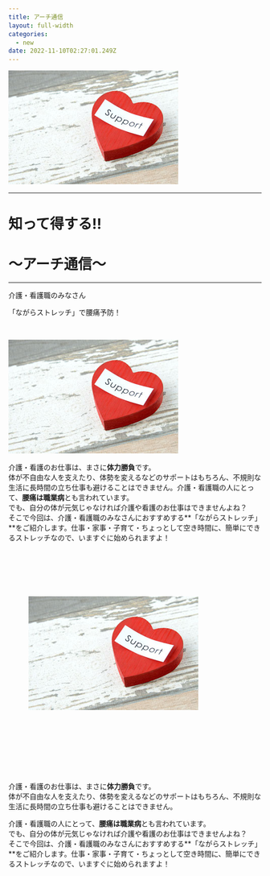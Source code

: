 ```yaml
---
title: アーチ通信
layout: full-width
categories:
  - new
date: 2022-11-10T02:27:01.249Z
---
```

<!--StartFragment-->

<div class="flex flex-wrap justify-center">

<img src="/images/image-1-.jpg" class="max-w-full  h-auto" alt="..." />

</div>

<!--EndFragment-->

<div class="cc-m-all-content j-module j-text" id="cc-m-all-content-11999766060" data-action="content" ng-non-bindable="">

<div class="text-center"><!--StartFragment-->

<!--StartFragment-->

<hr>

<h1 class="text-blue-500 text-center text-sm font-bold">知って得する‼</h1>

 <h1 class="text-blue-500 text-center text-sm font-bold">～アーチ通信～</h1>

<hr>

<!--EndFragment-->

<!--StartFragment-->

<div class="bg-blue-300  text-center bg-opacity-50 p-2 w-full h-full"> 

<span class="text-black-600 text-center text-base font-bold">介護・看護職のみなさん</span><br>

<span class="text-black-600 text-center text-sm font-bold">「ながらストレッチ」で腰痛予防！</span></div><br>

<!--EndFragment-->

<!--StartFragment-->

<img class="float-left ..." src="/images/image-1-.jpg">

<p>

介護・看護のお仕事は、まさに**体力勝負**です。\
体が不自由な人を支えたり、体勢を変えるなどのサポートはもちろん、不規則な生活に長時間の立ち仕事も避けることはできません。介護・看護職の人にとって、**腰痛は職業病**とも言われています。\
でも、自分の体が元気じゃなければ介護や看護のお仕事はできませんよね？\
そこで今回は、介護・看護職のみなさんにおすすめする**「ながらストレッチ」**をご紹介します。仕事・家事・子育て・ちょっとして空き時間に、簡単にできるストレッチなので、いますぐに始められますよ！</p>



<div class="mx-auto overflow-hidden">

        <div class="flex flex-row flex-nowrap">

          <div class="md:shrink-0">

            <figure class=""><img src="/images/image-1-.jpg" class="" /></figure>

        </div>

        <div class="">

          <div class="">

            <p class="text-lg"> 介護・看護のお仕事は、まさに**体力勝負**です。\
体が不自由な人を支えたり、体勢を変えるなどのサポートはもちろん、不規則な生活に長時間の立ち仕事も避けることはできません。

介護・看護職の人にとって、**腰痛は職業病**とも言われています。\
でも、自分の体が元気じゃなければ介護や看護のお仕事はできませんよね？\
そこで今回は、介護・看護職のみなさんにおすすめする**「ながらストレッチ」**をご紹介します。仕事・家事・子育て・ちょっとして空き時間に、簡単にできるストレッチなので、いますぐに始められますよ！</p>

          </div>

        </div>

      </div>

    </div><br>

<!--EndFragment-->